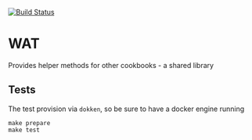 [![Build Status](https://travis-ci.com/KontextWork/chef-cookbook-kontextwork-helpers-lib.svg?branch=master)](https://travis-ci.com/KontextWork/chef-cookbook-kontextwork-helpers-lib)

# WAT

Provides helper methods for other cookbooks - a shared library

## Tests

The test provision via `dokken`, so be sure to have a docker engine running

    make prepare
    make test

